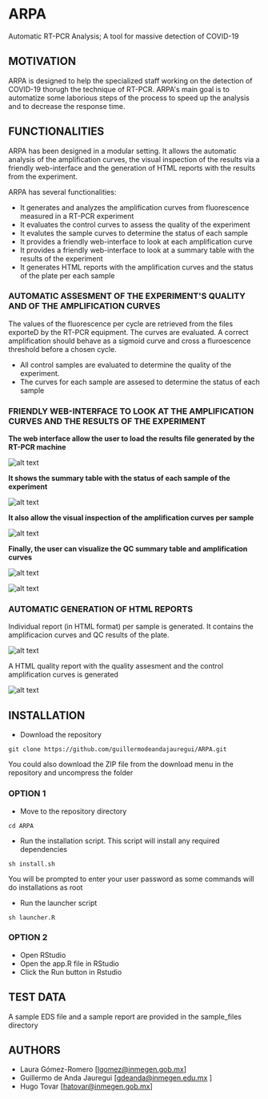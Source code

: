 # ARPA
Automatic RT-PCR Analysis; A tool for massive detection of COVID-19

## MOTIVATION
ARPA is designed to help the specialized staff working on the detection of COVID-19 thorugh the technique of RT-PCR. ARPA's main goal is to automatize some laborious steps of the process to speed up the analysis and to decrease the response time.

## FUNCTIONALITIES

ARPA has been designed in a modular setting. It allows the automatic analysis of the amplification curves, the visual inspection of the results via a friendly web-interface and the generation of HTML reports with the results from the experiment.

ARPA has several functionalities:

 - It generates and analyzes the amplification curves from fluorescence measured in a RT-PCR experiment
 - It evaluates the control curves to assess the quality of the experiment
 - It evalutes the sample curves to determine the status of each sample
 - It provides a friendly web-interface to look at each amplification curve
 - It provides a friendly web-interface to look at a summary table with the results of the experiment
 - It generates HTML reports with the amplification curves and the status of the plate per each sample

### AUTOMATIC ASSESMENT OF THE EXPERIMENT'S QUALITY AND OF THE AMPLIFICATION CURVES 

The values of the fluorescence per cycle are retrieved from the files exporteD by the RT-PCR equipment. The curves are evaluated. A correct amplification should behave as a sigmoid curve and cross a fluroescence threshold before a chosen cycle.

 - All control samples are evaluated to determine the quality of the experiment.
 - The curves for each sample are assesed to determine the status of each sample


### FRIENDLY WEB-INTERFACE TO LOOK AT THE AMPLIFICATION CURVES AND THE RESULTS OF THE EXPERIMENT

**The web interface allow the user to load the results file generated by the RT-PCR machine**

![alt text](https://github.com/guillermodeandajauregui/ARPA/blob/spm/images/web-initial.jpeg?raw=true)


**It shows the summary table with the status of each sample of the experiment**

![alt text](https://github.com/guillermodeandajauregui/ARPA/blob/spm/images/web-summary-table.jpeg?raw=true)


**It also allow the visual inspection of the amplification curves per sample**

![alt text](https://github.com/guillermodeandajauregui/ARPA/blob/spm/images/web-sample-curves.jpeg?raw=true)


**Finally, the user can visualize the QC summary table and amplification curves**

![alt text](https://github.com/guillermodeandajauregui/ARPA/blob/spm/images/web-qc-table.jpeg?raw=true)

![alt text](https://github.com/guillermodeandajauregui/ARPA/blob/spm/images/web-qc-curves.jpeg?raw=true)




### AUTOMATIC GENERATION OF HTML REPORTS 
Individual report (in HTML format) per sample is generated. It contains the amplificacion curves and QC results of the plate.

![alt text](https://github.com/guillermodeandajauregui/ARPA/blob/spm/images/html_sample.png?raw=true)

A HTML quality report with the quality assesment and the control amplification curves is generated

![alt text](https://github.com/guillermodeandajauregui/ARPA/blob/spm/images/html_qc.png?raw=true)

## INSTALLATION

 - Download the repository

```
git clone https://github.com/guillermodeandajauregui/ARPA.git
```
You could also download the ZIP file from the download menu in the repository and uncompress the folder


### OPTION 1

 - Move to the repository directory

```
cd ARPA
```

 - Run the installation script. This script will install any required dependencies

```
sh install.sh
```
You will be prompted to enter your user password as some commands will do installations as root

 - Run the launcher script

```
sh launcher.R
```

### OPTION 2

 - Open RStudio
 - Open the app.R file in RStudio
 - Click the Run button in Rstudio

## TEST DATA

A sample EDS file and a sample report are provided in the sample_files directory
 
## AUTHORS

 - Laura Gómez-Romero [lgomez@inmegen.gob.mx]
 - Guillermo de Anda Jauregui [gdeanda@inmegen.edu.mx ]
 - Hugo Tovar [hatovar@inmegen.gob.mx] 

